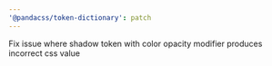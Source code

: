 ```yaml
---
'@pandacss/token-dictionary': patch
---
```


Fix issue where shadow token with color opacity modifier produces incorrect css value
